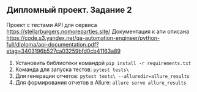 ## Дипломный проект. Задание 2
Проект с тестами API для сервиса https://stellarburgers.nomoreparties.site/
Документация к апи описана https://code.s3.yandex.net/qa-automation-engineer/python-full/diploma/api-documentation.pdf?etag=3403196b527ca03259bfd0cb41163a89

1. Установить библиотеки командой `pip install -r requirements.txt`
2. Команда для запуска тестов: `pytest tests\`
3. Для генерации отчетов: `pytest tests\ --alluredir=allure_results`
4. Для формирования отчетов в Allure: `allure serve allure_results`
